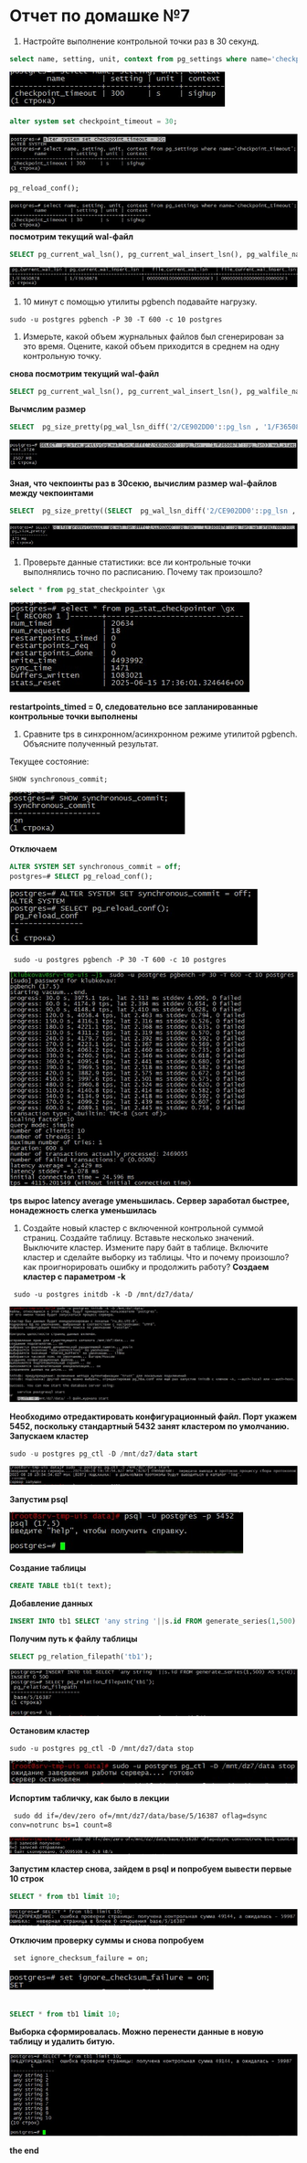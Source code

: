 # Отчет по домашке №7

1. Настройте выполнение контрольной точки раз в 30 секунд.
```SQL
select name, setting, unit, context from pg_settings where name='checkpoint_timeout';
```
![pg](/img/7/1.jpg)

```SQL
alter system set checkpoint_timeout = 30;
```
![pg](/img/7/2.jpg)

```SQL
pg_reload_conf();
```
![pg](/img/7/3.jpg)
**посмотрим текущий wal-файл**

```SQL
SELECT pg_current_wal_lsn(), pg_current_wal_insert_lsn(), pg_walfile_name(pg_current_wal_lsn()) file_current_wal_lsn, pg_walfile_name(pg_current_wal_insert_lsn()) file_current_wal_insert_lsn;
```
![pg](/img/7/4.jpg)

1. 10 минут c помощью утилиты pgbench подавайте нагрузку.

```
sudo -u postgres pgbench -P 30 -T 600 -c 10 postgres
```

1. Измерьте, какой объем журнальных файлов был сгенерирован за это время. Оцените, какой объем приходится в среднем на одну контрольную точку.

**снова посмотрим текущий wal-файл**

```SQL
SELECT pg_current_wal_lsn(), pg_current_wal_insert_lsn(), pg_walfile_name(pg_current_wal_lsn()) file_current_wal_lsn, pg_walfile_name(pg_current_wal_insert_lsn()) file_current_wal_insert_lsn;
```
**Вычмслим размер** 

```SQL
SELECT  pg_size_pretty(pg_wal_lsn_diff('2/CE902DD0'::pg_lsn , '1/F3650878'::pg_lsn)) wal_size;
```
![pg](/img/7/5.jpg)

**Зная, что чекпоинты раз в 30секю, вычислим размер wal-файлов между чекпоинтами**

```SQL
SELECT  pg_size_pretty((SELECT  pg_wal_lsn_diff('2/CE902DD0'::pg_lsn , '1/F3650878'::pg_lsn) wal_size)/600*30);
```
![pg](/img/7/6.jpg)

1. Проверьте данные статистики: все ли контрольные точки выполнялись точно по расписанию. Почему так произошло?

```SQL
select * from pg_stat_checkpointer \gx
```
![pg](/img/7/7.jpg)

**restartpoints_timed = 0, следовательно все запланированные контрольные точки выполнены**

1. Сравните tps в синхронном/асинхронном режиме утилитой pgbench. Объясните полученный результат.

Текущее состояние:
```SQL
SHOW synchronous_commit;
```
![pg](/img/7/9.jpg)

**Отключаем**

```SQL
ALTER SYSTEM SET synchronous_commit = off;
postgres=# SELECT pg_reload_conf();
```
![pg](/img/7/10.jpg)

```
 sudo -u postgres pgbench -P 30 -T 600 -c 10 postgres
```
![pg](/img/7/11.jpg)

**tps вырос latency average уменьшилась. Сервер заработал быстрее, нонадежность слегка уменьшилась**

1. Создайте новый кластер с включенной контрольной суммой страниц. Создайте таблицу. Вставьте несколько значений. Выключите кластер. Измените пару байт в таблице. Включите кластер и сделайте выборку из таблицы. Что и почему произошло? как проигнорировать ошибку и продолжить работу?
**Создаем кластер с параметром -k**

```
 sudo -u postgres initdb -k -D /mnt/dz7/data/
```
![pg](/img/7/12.jpg)

**Необходимо отредактировать конфигурационный файл. Порт укажем 5452, поскольку стандартный 5432 занят кластером по умолчанию.**
**Запускаем кластер**

```SQL
sudo -u postgres pg_ctl -D /mnt/dz7/data start
```
![pg](/img/7/13.jpg)

**Запустим psql**

![pg](/img/7/14.jpg)

**Создание таблицы**

```SQL
CREATE TABLE tb1(t text);
```

**Добавление данных**

```SQL
INSERT INTO tb1 SELECT 'any string '||s.id FROM generate_series(1,500) AS s(id);
```

**Получим путь к файлу таблицы**

```SQL
SELECT pg_relation_filepath('tb1');
```

![pg](/img/7/15.jpg)

**Остановим кластер**

```
sudo -u postgres pg_ctl -D /mnt/dz7/data stop
```

![pg](/img/7/16.jpg)

**Испортим табличку, как было в лекции**

```
 sudo dd if=/dev/zero of=/mnt/dz7/data/base/5/16387 oflag=dsync conv=notrunc bs=1 count=8
```

![pg](/img/7/17.jpg)

**Запустим кластер снова, зайдем в psql и попробуем вывести первые 10 строк**

```SQL
SELECT * from tb1 limit 10;
```

![pg](/img/7/18.jpg)

**Отключим проверку суммы и снова попробуем**

```
 set ignore_checksum_failure = on;  
```

![pg](/img/7/19.jpg)

```SQL

SELECT * from tb1 limit 10;
```

**Выборка сформировалась. Можно перенести данные в новую таблицу и удалить битую.**

![pg](/img/7/20.jpg)


  
**the end**